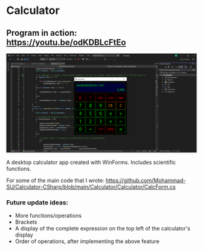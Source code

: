 # Calculator

## Program in action: https://youtu.be/odKDBLcFtEo

![Calculator - Screenshot](Calculator-screenshot.png)

A desktop calculator app created with WinForms. Includes scientific functions.

For some of the main code that I wrote:
https://github.com/Mohammad-SU/Calculator-CSharp/blob/main/Calculator/Calculator/CalcForm.cs

### Future update ideas:
- More functions/operations
- Brackets
- A display of the complete expression on the top left of the calculator's display
- Order of operations, after implementing the above feature

